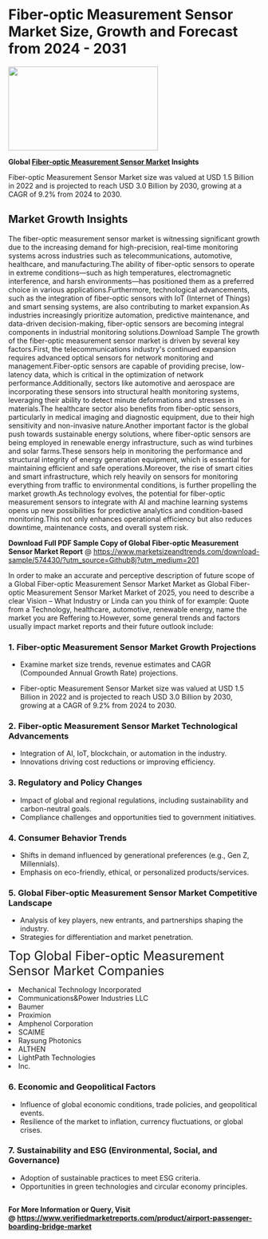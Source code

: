 <H1>Fiber-optic Measurement Sensor Market Size, Growth and Forecast from 2024 - 2031</H1><img class="aligncenter size-medium wp-image-584254" src="https://thirdeyenews.in/wp-content/uploads/2024/09/Global-Market-Research-300x168.jpeg" alt="" width="300" height="168" /><p><strong>Global&nbsp;<a href="https://www.marketsizeandtrends.com/download-sample/574430/?utm_source=Github8j?utm_medium=201">Fiber-optic Measurement Sensor Market</a> Insights</strong></p><p>Fiber-optic Measurement Sensor Market size was valued at USD 1.5 Billion in 2022 and is projected to reach USD 3.0 Billion by 2030, growing at a CAGR of 9.2% from 2024 to 2030.</p><p><h2>Market Growth Insights</h2> The fiber-optic measurement sensor market is witnessing significant growth due to the increasing demand for high-precision, real-time monitoring systems across industries such as telecommunications, automotive, healthcare, and manufacturing.The ability of fiber-optic sensors to operate in extreme conditions—such as high temperatures, electromagnetic interference, and harsh environments—has positioned them as a preferred choice in various applications.Furthermore, technological advancements, such as the integration of fiber-optic sensors with IoT (Internet of Things) and smart sensing systems, are also contributing to market expansion.As industries increasingly prioritize automation, predictive maintenance, and data-driven decision-making, fiber-optic sensors are becoming integral components in industrial monitoring solutions.Download Sample The growth of the fiber-optic measurement sensor market is driven by several key factors.First, the telecommunications industry's continued expansion requires advanced optical sensors for network monitoring and management.Fiber-optic sensors are capable of providing precise, low-latency data, which is critical in the optimization of network performance.Additionally, sectors like automotive and aerospace are incorporating these sensors into structural health monitoring systems, leveraging their ability to detect minute deformations and stresses in materials.The healthcare sector also benefits from fiber-optic sensors, particularly in medical imaging and diagnostic equipment, due to their high sensitivity and non-invasive nature.Another important factor is the global push towards sustainable energy solutions, where fiber-optic sensors are being employed in renewable energy infrastructure, such as wind turbines and solar farms.These sensors help in monitoring the performance and structural integrity of energy generation equipment, which is essential for maintaining efficient and safe operations.Moreover, the rise of smart cities and smart infrastructure, which rely heavily on sensors for monitoring everything from traffic to environmental conditions, is further propelling the market growth.As technology evolves, the potential for fiber-optic measurement sensors to integrate with AI and machine learning systems opens up new possibilities for predictive analytics and condition-based monitoring.This not only enhances operational efficiency but also reduces downtime, maintenance costs, and overall system risk.</p><p><span class=""><strong>Download Full PDF Sample Copy of Global Fiber-optic Measurement Sensor Market Report</strong> @ <a href="https://www.marketsizeandtrends.com/download-sample/574430/?utm_source=Github8j?utm_medium=201" target="_blank">https://www.marketsizeandtrends.com/download-sample/574430/?utm_source=Github8j?utm_medium=201</a></span></p><p>In order to make an accurate and perceptive description of future scope of a Global&nbsp;Fiber-optic Measurement Sensor Market Market as Global&nbsp;Fiber-optic Measurement Sensor Market Market of 2025, you need to describe a clear Vision &ndash; What Industry or Linda can you think of for example: Quote from a Technology, healthcare, automotive, renewable energy, name the market you are Reffering to.However, some general trends and factors usually impact market reports and their future outlook include:</p><h3>1.&nbsp;<strong>Fiber-optic Measurement Sensor Market Growth Projections</strong></h3><ul><li>Examine market size trends, revenue estimates and CAGR (Compounded Annual Growth Rate) projections.</li><li><p>Fiber-optic Measurement Sensor Market size was valued at USD 1.5 Billion in 2022 and is projected to reach USD 3.0 Billion by 2030, growing at a CAGR of 9.2% from 2024 to 2030.</p></li></ul><h3>2.&nbsp;<strong>Fiber-optic Measurement Sensor Market Technological Advancements</strong></h3><ul><li>Integration of AI, IoT, blockchain, or automation in the industry.</li><li>Innovations driving cost reductions or improving efficiency.</li></ul><h3>3.&nbsp;<strong>Regulatory and Policy Changes</strong></h3><ul><li>Impact of global and regional regulations, including sustainability and carbon-neutral goals.</li><li>Compliance challenges and opportunities tied to government initiatives.</li></ul><h3>4.&nbsp;<strong>Consumer Behavior Trends</strong></h3><ul><li>Shifts in demand influenced by generational preferences (e.g., Gen Z, Millennials).</li><li>Emphasis on eco-friendly, ethical, or personalized products/services.</li></ul><h3>5.&nbsp;<strong>Global Fiber-optic Measurement Sensor Market Competitive Landscape</strong></h3><ul><li>Analysis of key players, new entrants, and partnerships shaping the industry.</li><li>Strategies for differentiation and market penetration.</li></ul><p data-pm-slice="1 1 []"><span style="color: inherit; font-family: inherit; font-size: 25px;">Top Global Fiber-optic Measurement Sensor Market Companies</span></p><div class="" data-test-id=""><p><li>Mechanical Technology Incorporated</li><li> Communications&Power Industries LLC</li><li> Baumer</li><li> Proximion</li><li> Amphenol Corporation</li><li> SCAIME</li><li> Raysung Photonics</li><li> ALTHEN</li><li> LightPath Technologies</li><li> Inc.</li></p></div><h3>6.&nbsp;<strong>Economic and Geopolitical Factors</strong></h3><ul><li>Influence of global economic conditions, trade policies, and geopolitical events.</li><li>Resilience of the market to inflation, currency fluctuations, or global crises.</li></ul><h3>7.&nbsp;<strong>Sustainability and ESG (Environmental, Social, and Governance)</strong></h3><ul><li>Adoption of sustainable practices to meet ESG criteria.</li><li>Opportunities in green technologies and circular economy principles.</li></ul><h2><strong style="font-size: 14px;">For More Information or Query, Visit @&nbsp;</strong><a style="background-color: #ffffff; font-size: 14px;" href="https://www.marketsizeandtrends.com/report/fiber-optic-measurement-sensor-market/" target="_blank">https://www.verifiedmarketreports.com/product/airport-passenger-boarding-bridge-market</a></h2>